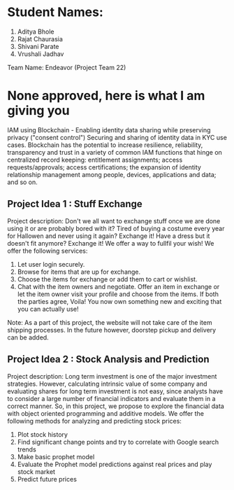 # Student Names:
1) Aditya Bhole
2) Rajat Chaurasia
3) Shivani Parate
4) Vrushali Jadhav

Team Name: Endeavor (Project Team 22)

# None approved, here is what I am giving you 

IAM using Blockchain - Enabling identity data sharing while preserving privacy ("consent control")
Securing and sharing of identity data in KYC use cases. Blockchain has the potential to increase
resilience, reliability, transparency and trust in a variety of common IAM functions that hinge on centralized record keeping: entitlement assignments; access requests/approvals; access
certifications; the expansion of identity relationship management among people, devices,
applications and data; and so on.


## Project Idea 1 : Stuff Exchange

Project description:
Don't we all want to exchange stuff once we are done using it or are probably bored with it?
Tired of buying a costume every year for Hallowen and never using it again? Exchange it!
Have a dress but it doesn't fit anymore? Exchange it!
We offer a way to fullfil your wish!
We offer the following services:
1) Let user login securely.
2) Browse for items that are up for exchange.
3) Choose the items for exchange or add them to cart or wishlist.
4) Chat with the item owners and negotiate. Offer an item in exchange or let the item owner visit your profile and choose from the items.
If both the parties agree, Voila!
You now own something new and exciting that you can actually use!

Note: As a part of this project, the website will not take care of the item shipping processes. In the future however, doorstep pickup and delivery can be added.


## Project Idea 2 : Stock Analysis and Prediction
Project description:
Long term investment is one of the major investment strategies. However, calculating intrinsic value of some company and evaluating shares for long term investment is not easy, since analysts have to consider a large number of financial indicators and evaluate them in a correct manner.
So, in this project, we propose to explore the financial data with object oriented programming and additive models.
We offer the following methods for analyzing and predicting stock prices:
1. Plot stock history
2. Find significant change points and try to correlate with Google search trends
3. Make basic prophet model
4. Evaluate the Prophet model predictions against real prices and play stock market
5. Predict future prices
